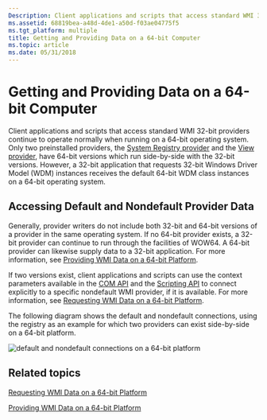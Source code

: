 ```yaml
---
Description: Client applications and scripts that access standard WMI 32-bit providers continue to operate normally when running on a 64-bit operating system.
ms.assetid: 68819bea-a48d-4de1-a50d-f03ae04775f5
ms.tgt_platform: multiple
title: Getting and Providing Data on a 64-bit Computer
ms.topic: article
ms.date: 05/31/2018
---
```


# Getting and Providing Data on a 64-bit Computer

Client applications and scripts that access standard WMI 32-bit providers continue to operate normally when running on a 64-bit operating system. Only two preinstalled providers, the [System Registry provider](/previous-versions/windows/desktop/regprov/system-registry-provider) and the [View provider](view-provider.md), have 64-bit versions which run side-by-side with the 32-bit versions. However, a 32-bit application that requests 32-bit Windows Driver Model (WDM) instances receives the default 64-bit WDM class instances on a 64-bit operating system.

## Accessing Default and Nondefault Provider Data

Generally, provider writers do not include both 32-bit and 64-bit versions of a provider in the same operating system. If no 64-bit provider exists, a 32-bit provider can continue to run through the facilities of WOW64. A 64-bit provider can likewise supply data to a 32-bit application. For more information, see [Providing WMI Data on a 64-bit Platform](providing-wmi-data-on-a-64-bit-platform.md).

If two versions exist, client applications and scripts can use the context parameters available in the [COM API](com-api-for-wmi.md) and the [Scripting API](scripting-api-for-wmi.md) to connect explicitly to a specific nondefault WMI provider, if it is available. For more information, see [Requesting WMI Data on a 64-bit Platform](requesting-wmi-data-on-a-64-bit-platform.md).

The following diagram shows the default and nondefault connections, using the registry as an example for which two providers can exist side-by-side on a 64-bit platform.

![default and nondefault connections on a 64-bit platform](images/32-64bit-registry.png)

## Related topics

<dl> <dt>

[Requesting WMI Data on a 64-bit Platform](requesting-wmi-data-on-a-64-bit-platform.md)
</dt> <dt>

[Providing WMI Data on a 64-bit Platform](providing-wmi-data-on-a-64-bit-platform.md)
</dt> </dl>

 

 
